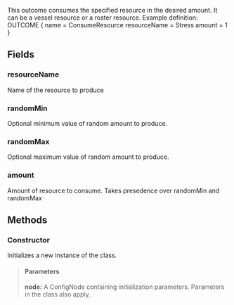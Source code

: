             
This outcome consumes the specified resource in the desired amount. It can be a vessel resource or a roster resource. Example definition: OUTCOME { name = ConsumeResource resourceName = Stress amount = 1 }
        
## Fields

### resourceName
Name of the resource to produce
### randomMin
Optional minimum value of random amount to produce.
### randomMax
Optional maximum value of random amount to produce.
### amount
Amount of resource to consume. Takes presedence over randomMin and randomMax
## Methods


### Constructor
Initializes a new instance of the class.
> #### Parameters
> **node:** A ConfigNode containing initialization parameters. Parameters in the class also apply.


